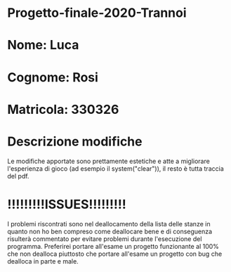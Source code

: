 # Progetto-finale-2020-Trannoi

# Nome: Luca

# Cognome: Rosi

# Matricola: 330326

# Descrizione modifiche

Le modifiche apportate sono prettamente estetiche e atte a migliorare
l'esperienza di gioco (ad esempio il system("clear")),
il resto è tutta traccia del pdf.

# !!!!!!!!!ISSUES!!!!!!!!!

I problemi riscontrati sono nel deallocamento della lista delle stanze
in quanto non ho ben compreso come deallocare bene e di conseguenza risulterà
commentato per evitare problemi durante l'esecuzione del programma.
Preferirei portare all'esame un progetto funzionante al 100% che non dealloca
piuttosto che portare all'esame un progetto con bug che dealloca in parte e male.
